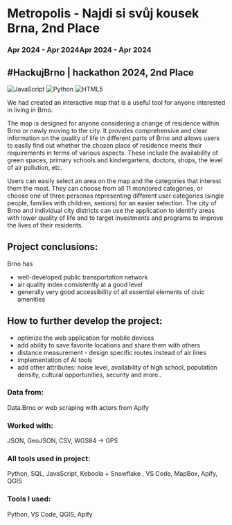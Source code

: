 # Metropolis - Najdi si svůj kousek Brna, 2nd Place
### Apr 2024 - Apr 2024Apr 2024 - Apr 2024
## #HackujBrno | hackathon 2024, 2nd Place
![JavaScript](https://img.shields.io/badge/javascript-%23323330.svg?style=for-the-badge&logo=javascript&logoColor=%23F7DF1E) ![Python](https://img.shields.io/badge/python-3670A0?style=for-the-badge&logo=python&logoColor=ffdd54) ![HTML5](https://img.shields.io/badge/html5-%23E34F26.svg?style=for-the-badge&logo=html5&logoColor=white)

We had created an interactive map that is a useful tool for anyone interested in living in Brno.

The map is designed for anyone considering a change of residence within Brno or newly moving to the city.
It provides comprehensive and clear information on the quality of life in different parts of Brno and allows users to easily find out whether the chosen place of residence meets their requirements in terms of various aspects. These include the availability of green spaces, primary schools and kindergartens, doctors, shops, the level of air pollution, etc.

Users can easily select an area on the map and the categories that interest them the most.
They can choose from all 11 monitored categories, or choose one of three personas representing different user categories (single people, families with children, seniors) for an easier selection.
The city of Brno and individual city districts can use the application to identify areas with lower quality of life and to target investments and programs to improve the lives of their residents.

## Project conclusions:
Brno has
- well-developed public transportation network
- air quality index consistently at a good level
- generally very good accessibility of all essential elements of civic amenities

## How to further develop the project:
- optimize the web application for mobile devices
- add ability to save favorite locations and share them with others
- distance measurement - design specific routes instead of air lines
- implementation of AI tools
- add other attributes:
 noise level, availability of high school, population density, cultural opportunities, security and more..

### Data from:
Data.Brno or web scraping with actors from Apify
### Worked with:
JSON, GeoJSON, CSV, WGS84 -> GPS
### All tools used in project:
Python, SQL, JavaScript, Keboola + Snowflake , VS Code, MapBox, Apify, QGIS
### Tools I used:
Python, VS Code, QGIS, Apify
